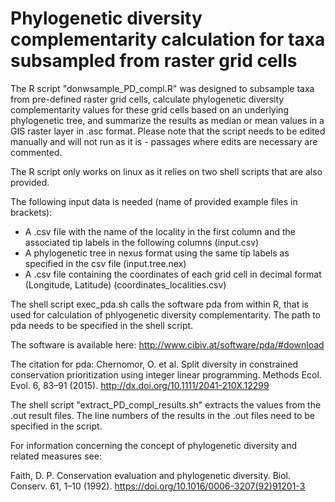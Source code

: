 # Phylogenetic diversity complementarity calculation for taxa subsampled from raster grid cells

The R script "donwsample_PD_compl.R" was designed to subsample taxa from pre-defined raster grid cells, calculate phylogenetic diversity complementarity values for these grid cells based on an underlying phylogenetic tree, and summarize the results as median or mean values in a GIS raster layer in .asc format. Please note that the script needs to be edited manually and will not run as it is - passages where edits are necessary are commented.

The R script only works on linux as it relies on two shell scripts that are also provided.

The following input data is needed (name of provided example files in brackets): 
* A .csv file with the name of the locality in the first column and the associated tip labels in the following columns (input.csv)
* A phylogenetic tree in nexus format using the same tip labels as specified in the csv file (input.tree.nex)
* A .csv file containing the coordinates of each grid cell in decimal format (Longitude, Latitude)  (coordinates_localities.csv)


The shell script exec_pda.sh calls the software pda from within R, that is used for calculation of phlyogenetic diversity complementarity. The path to pda needs to be specified in the shell script.

The software is available here: http://www.cibiv.at/software/pda/#download

The citation for pda: 
Chernomor, O. et al. Split diversity in constrained conservation prioritization using integer linear programming. Methods Ecol. Evol. 6, 83–91 (2015). http://dx.doi.org/10.1111/2041-210X.12299


The shell script "extract_PD_compl_results.sh" extracts the values from the .out result files. The line numbers of the results in the .out files need to be specified in the script.


For information concerning the concept of phylogenetic diversity and related measures see:

Faith, D. P. Conservation evaluation and phylogenetic diversity. Biol. Conserv. 61, 1–10 (1992). https://doi.org/10.1016/0006-3207(92)91201-3




